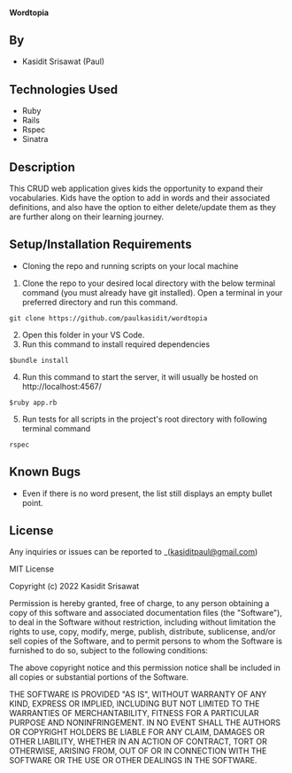 #### Wordtopia
## By

* Kasidit Srisawat (Paul)

## Technologies Used

* Ruby 
* Rails 
* Rspec
* Sinatra 

## Description

This CRUD web application gives kids the opportunity to expand their vocabularies. Kids have the option to add in words and their associated definitions, and also have the option to either delete/update them as they are further along on their learning journey. 

## Setup/Installation Requirements

- Cloning the repo and running scripts on your local machine

1. Clone the repo to your desired local directory with the below terminal command (you must already have git installed). Open a terminal in your preferred directory and run this command. 
```
git clone https://github.com/paulkasidit/wordtopia

``` 
2. Open this folder in your VS Code. 
3. Run this command to install required dependencies
``` 
$bundle install
```
4. Run this command to start the server, it will usually be hosted on http://localhost:4567/
``` 
$ruby app.rb
```
5. Run tests for all scripts in the project's root directory with following terminal command
``` 
rspec 
``` 

## Known Bugs

* Even if there is no word present, the list still displays an empty bullet point. 

## License

Any inquiries or issues can be reported to _(kasiditpaul@gmail.com)

MIT License

Copyright (c) 2022 Kasidit Srisawat

Permission is hereby granted, free of charge, to any person obtaining a copy
of this software and associated documentation files (the "Software"), to deal
in the Software without restriction, including without limitation the rights
to use, copy, modify, merge, publish, distribute, sublicense, and/or sell
copies of the Software, and to permit persons to whom the Software is
furnished to do so, subject to the following conditions:

The above copyright notice and this permission notice shall be included in all
copies or substantial portions of the Software.

THE SOFTWARE IS PROVIDED "AS IS", WITHOUT WARRANTY OF ANY KIND, EXPRESS OR
IMPLIED, INCLUDING BUT NOT LIMITED TO THE WARRANTIES OF MERCHANTABILITY,
FITNESS FOR A PARTICULAR PURPOSE AND NONINFRINGEMENT. IN NO EVENT SHALL THE
AUTHORS OR COPYRIGHT HOLDERS BE LIABLE FOR ANY CLAIM, DAMAGES OR OTHER
LIABILITY, WHETHER IN AN ACTION OF CONTRACT, TORT OR OTHERWISE, ARISING FROM,
OUT OF OR IN CONNECTION WITH THE SOFTWARE OR THE USE OR OTHER DEALINGS IN THE
SOFTWARE.